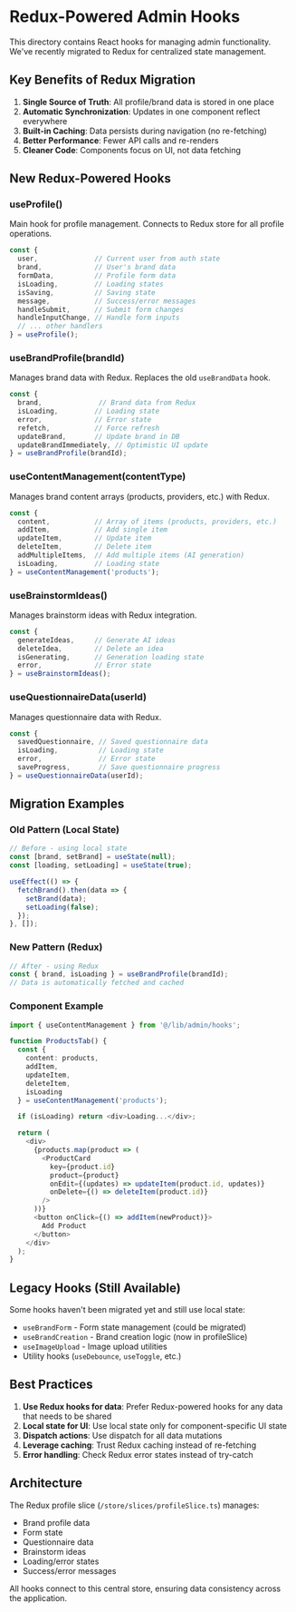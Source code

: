 # Redux-Powered Admin Hooks

This directory contains React hooks for managing admin functionality. We've recently migrated to Redux for centralized state management.

## Key Benefits of Redux Migration

1. **Single Source of Truth**: All profile/brand data is stored in one place
2. **Automatic Synchronization**: Updates in one component reflect everywhere
3. **Built-in Caching**: Data persists during navigation (no re-fetching)
4. **Better Performance**: Fewer API calls and re-renders
5. **Cleaner Code**: Components focus on UI, not data fetching

## New Redux-Powered Hooks

### useProfile()
Main hook for profile management. Connects to Redux store for all profile operations.

```typescript
const {
  user,              // Current user from auth state
  brand,             // User's brand data
  formData,          // Profile form data
  isLoading,         // Loading states
  isSaving,          // Saving state
  message,           // Success/error messages
  handleSubmit,      // Submit form changes
  handleInputChange, // Handle form inputs
  // ... other handlers
} = useProfile();
```

### useBrandProfile(brandId)
Manages brand data with Redux. Replaces the old `useBrandData` hook.

```typescript
const {
  brand,              // Brand data from Redux
  isLoading,         // Loading state
  error,             // Error state
  refetch,           // Force refresh
  updateBrand,       // Update brand in DB
  updateBrandImmediately, // Optimistic UI update
} = useBrandProfile(brandId);
```

### useContentManagement(contentType)
Manages brand content arrays (products, providers, etc.) with Redux.

```typescript
const {
  content,           // Array of items (products, providers, etc.)
  addItem,           // Add single item
  updateItem,        // Update item
  deleteItem,        // Delete item
  addMultipleItems,  // Add multiple items (AI generation)
  isLoading,         // Loading state
} = useContentManagement('products');
```

### useBrainstormIdeas()
Manages brainstorm ideas with Redux integration.

```typescript
const {
  generateIdeas,     // Generate AI ideas
  deleteIdea,        // Delete an idea
  isGenerating,      // Generation loading state
  error,             // Error state
} = useBrainstormIdeas();
```

### useQuestionnaireData(userId)
Manages questionnaire data with Redux.

```typescript
const {
  savedQuestionnaire, // Saved questionnaire data
  isLoading,          // Loading state
  error,              // Error state
  saveProgress,       // Save questionnaire progress
} = useQuestionnaireData(userId);
```

## Migration Examples

### Old Pattern (Local State)
```typescript
// Before - using local state
const [brand, setBrand] = useState(null);
const [loading, setLoading] = useState(true);

useEffect(() => {
  fetchBrand().then(data => {
    setBrand(data);
    setLoading(false);
  });
}, []);
```

### New Pattern (Redux)
```typescript
// After - using Redux
const { brand, isLoading } = useBrandProfile(brandId);
// Data is automatically fetched and cached
```

### Component Example
```typescript
import { useContentManagement } from '@/lib/admin/hooks';

function ProductsTab() {
  const {
    content: products,
    addItem,
    updateItem,
    deleteItem,
    isLoading
  } = useContentManagement('products');

  if (isLoading) return <div>Loading...</div>;

  return (
    <div>
      {products.map(product => (
        <ProductCard
          key={product.id}
          product={product}
          onEdit={(updates) => updateItem(product.id, updates)}
          onDelete={() => deleteItem(product.id)}
        />
      ))}
      <button onClick={() => addItem(newProduct)}>
        Add Product
      </button>
    </div>
  );
}
```

## Legacy Hooks (Still Available)

Some hooks haven't been migrated yet and still use local state:
- `useBrandForm` - Form state management (could be migrated)
- `useBrandCreation` - Brand creation logic (now in profileSlice)
- `useImageUpload` - Image upload utilities
- Utility hooks (`useDebounce`, `useToggle`, etc.)

## Best Practices

1. **Use Redux hooks for data**: Prefer Redux-powered hooks for any data that needs to be shared
2. **Local state for UI**: Use local state only for component-specific UI state
3. **Dispatch actions**: Use dispatch for all data mutations
4. **Leverage caching**: Trust Redux caching instead of re-fetching
5. **Error handling**: Check Redux error states instead of try-catch

## Architecture

The Redux profile slice (`/store/slices/profileSlice.ts`) manages:
- Brand profile data
- Form state
- Questionnaire data
- Brainstorm ideas
- Loading/error states
- Success/error messages

All hooks connect to this central store, ensuring data consistency across the application.